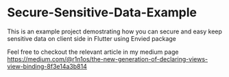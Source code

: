 # Secure-Sensitive-Data-Example
This is an example project demostrating how you can secure and easy keep sensitive data on client side in Flutter using Envied package

Feel free to checkout the relevant article in my medium page
https://medium.com/@r1n1os/the-new-generation-of-declaring-views-view-binding-8f3e14a3b814
